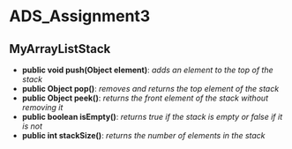 # ADS_Assignment3

## MyArrayListStack

- **public void push(Object element)**: *adds an element to the top of the stack*
- **public Object pop()**: *removes and returns the top element of the stack*
- **public Object peek()**: *returns the front element of the stack without removing it*
- **public boolean isEmpty()**: *returns true if the stack is empty or false if it is not*
- **public int stackSize()**: *returns the number of elements in the stack*
